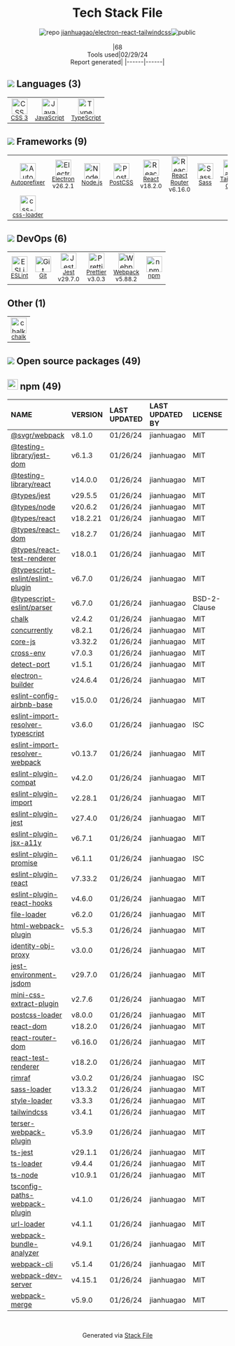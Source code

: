 <!--
&lt;--- Readme.md Snippet without images Start ---&gt;
## Tech Stack
jianhuagao/electron-react-tailwindcss is built on the following main stack:

- [JavaScript](https://developer.mozilla.org/en-US/docs/Web/JavaScript) – Languages
- [TypeScript](http://www.typescriptlang.org) – Languages
- [Autoprefixer](https://github.com/postcss/autoprefixer) – CSS Pre-processors / Extensions
- [Electron](http://electron.atom.io/) – Cross-Platform Desktop Development
- [Node.js](http://nodejs.org/) – Frameworks (Full Stack)
- [PostCSS](https://github.com/postcss/postcss) – CSS Pre-processors / Extensions
- [React](https://reactjs.org/) – Javascript UI Libraries
- [React Router](https://github.com/rackt/react-router) – JavaScript Framework Components
- [Sass](http://sass-lang.com/) – CSS Pre-processors / Extensions
- [Tailwind CSS](https://tailwindcss.com) – Front-End Frameworks
- [css-loader](https://github.com/webpack-contrib/css-loader) – CSS Pre-processors / Extensions
- [ESLint](http://eslint.org/) – Code Review
- [Jest](http://facebook.github.io/jest/) – Javascript Testing Framework
- [Prettier](https://prettier.io/) – Code Review
- [Webpack](http://webpack.js.org) – JS Build Tools / JS Task Runners

Full tech stack [here](/techstack.md)

&lt;--- Readme.md Snippet without images End ---&gt;

&lt;--- Readme.md Snippet with images Start ---&gt;
## Tech Stack
jianhuagao/electron-react-tailwindcss is built on the following main stack:

- <img width='25' height='25' src='https://img.stackshare.io/service/1209/javascript.jpeg' alt='JavaScript'/> [JavaScript](https://developer.mozilla.org/en-US/docs/Web/JavaScript) – Languages
- <img width='25' height='25' src='https://img.stackshare.io/service/1612/bynNY5dJ.jpg' alt='TypeScript'/> [TypeScript](http://www.typescriptlang.org) – Languages
- <img width='25' height='25' src='https://img.stackshare.io/service/2202/72d087642cfce6fef6f2dabec5bf49e8_400x400.png' alt='Autoprefixer'/> [Autoprefixer](https://github.com/postcss/autoprefixer) – CSS Pre-processors / Extensions
- <img width='25' height='25' src='https://img.stackshare.io/service/2946/default_18a71b65e69d7aef5f218ae07f64eb6e1594c444.jpg' alt='Electron'/> [Electron](http://electron.atom.io/) – Cross-Platform Desktop Development
- <img width='25' height='25' src='https://img.stackshare.io/service/1011/n1JRsFeB_400x400.png' alt='Node.js'/> [Node.js](http://nodejs.org/) – Frameworks (Full Stack)
- <img width='25' height='25' src='https://img.stackshare.io/service/3339/rlFcjEdI.png' alt='PostCSS'/> [PostCSS](https://github.com/postcss/postcss) – CSS Pre-processors / Extensions
- <img width='25' height='25' src='https://img.stackshare.io/service/1020/OYIaJ1KK.png' alt='React'/> [React](https://reactjs.org/) – Javascript UI Libraries
- <img width='25' height='25' src='https://img.stackshare.io/service/3350/8261421.png' alt='React Router'/> [React Router](https://github.com/rackt/react-router) – JavaScript Framework Components
- <img width='25' height='25' src='https://img.stackshare.io/service/1171/jCR2zNJV.png' alt='Sass'/> [Sass](http://sass-lang.com/) – CSS Pre-processors / Extensions
- <img width='25' height='25' src='https://img.stackshare.io/service/8158/default_660b7c41c3ba489cb581eec89c04655404258c19.png' alt='Tailwind CSS'/> [Tailwind CSS](https://tailwindcss.com) – Front-End Frameworks
- <img width='25' height='25' src='https://img.stackshare.io/service/8074/default_d2b16fd6997fb2e164de645a34f9b8d5a880d999.png' alt='css-loader'/> [css-loader](https://github.com/webpack-contrib/css-loader) – CSS Pre-processors / Extensions
- <img width='25' height='25' src='https://img.stackshare.io/service/3337/Q4L7Jncy.jpg' alt='ESLint'/> [ESLint](http://eslint.org/) – Code Review
- <img width='25' height='25' src='https://img.stackshare.io/service/830/jest.png' alt='Jest'/> [Jest](http://facebook.github.io/jest/) – Javascript Testing Framework
- <img width='25' height='25' src='https://img.stackshare.io/service/7035/default_66f265943abed56bcdbfca1c866a4261b1fbb063.jpg' alt='Prettier'/> [Prettier](https://prettier.io/) – Code Review
- <img width='25' height='25' src='https://img.stackshare.io/service/1682/IMG_4636.PNG' alt='Webpack'/> [Webpack](http://webpack.js.org) – JS Build Tools / JS Task Runners

Full tech stack [here](/techstack.md)

&lt;--- Readme.md Snippet with images End ---&gt;
-->
<div align="center">

# Tech Stack File
![](https://img.stackshare.io/repo.svg "repo") [jianhuagao/electron-react-tailwindcss](https://github.com/jianhuagao/electron-react-tailwindcss)![](https://img.stackshare.io/public_badge.svg "public")
<br/><br/>
|68<br/>Tools used|02/29/24 <br/>Report generated|
|------|------|
</div>

## <img src='https://img.stackshare.io/languages.svg'/> Languages (3)
<table><tr>
  <td align='center'>
  <img width='36' height='36' src='https://img.stackshare.io/service/6727/css.png' alt='CSS 3'>
  <br>
  <sub><a href="https://developer.mozilla.org/en-US/docs/Web/CSS/CSS3">CSS 3</a></sub>
  <br>
  <sub></sub>
</td>

<td align='center'>
  <img width='36' height='36' src='https://img.stackshare.io/service/1209/javascript.jpeg' alt='JavaScript'>
  <br>
  <sub><a href="https://developer.mozilla.org/en-US/docs/Web/JavaScript">JavaScript</a></sub>
  <br>
  <sub></sub>
</td>

<td align='center'>
  <img width='36' height='36' src='https://img.stackshare.io/service/1612/bynNY5dJ.jpg' alt='TypeScript'>
  <br>
  <sub><a href="http://www.typescriptlang.org">TypeScript</a></sub>
  <br>
  <sub></sub>
</td>

</tr>
</table>

## <img src='https://img.stackshare.io/frameworks.svg'/> Frameworks (9)
<table><tr>
  <td align='center'>
  <img width='36' height='36' src='https://img.stackshare.io/service/2202/72d087642cfce6fef6f2dabec5bf49e8_400x400.png' alt='Autoprefixer'>
  <br>
  <sub><a href="https://github.com/postcss/autoprefixer">Autoprefixer</a></sub>
  <br>
  <sub></sub>
</td>

<td align='center'>
  <img width='36' height='36' src='https://img.stackshare.io/service/2946/default_18a71b65e69d7aef5f218ae07f64eb6e1594c444.jpg' alt='Electron'>
  <br>
  <sub><a href="http://electron.atom.io/">Electron</a></sub>
  <br>
  <sub>v26.2.1</sub>
</td>

<td align='center'>
  <img width='36' height='36' src='https://img.stackshare.io/service/1011/n1JRsFeB_400x400.png' alt='Node.js'>
  <br>
  <sub><a href="http://nodejs.org/">Node.js</a></sub>
  <br>
  <sub></sub>
</td>

<td align='center'>
  <img width='36' height='36' src='https://img.stackshare.io/service/3339/rlFcjEdI.png' alt='PostCSS'>
  <br>
  <sub><a href="https://github.com/postcss/postcss">PostCSS</a></sub>
  <br>
  <sub></sub>
</td>

<td align='center'>
  <img width='36' height='36' src='https://img.stackshare.io/service/1020/OYIaJ1KK.png' alt='React'>
  <br>
  <sub><a href="https://reactjs.org/">React</a></sub>
  <br>
  <sub>v18.2.0</sub>
</td>

<td align='center'>
  <img width='36' height='36' src='https://img.stackshare.io/service/3350/8261421.png' alt='React Router'>
  <br>
  <sub><a href="https://github.com/rackt/react-router">React Router</a></sub>
  <br>
  <sub>v6.16.0</sub>
</td>

<td align='center'>
  <img width='36' height='36' src='https://img.stackshare.io/service/1171/jCR2zNJV.png' alt='Sass'>
  <br>
  <sub><a href="http://sass-lang.com/">Sass</a></sub>
  <br>
  <sub></sub>
</td>

<td align='center'>
  <img width='36' height='36' src='https://img.stackshare.io/service/8158/default_660b7c41c3ba489cb581eec89c04655404258c19.png' alt='Tailwind CSS'>
  <br>
  <sub><a href="https://tailwindcss.com">Tailwind CSS</a></sub>
  <br>
  <sub></sub>
</td>

</tr>
<tr>
  <td align='center'>
  <img width='36' height='36' src='https://img.stackshare.io/service/8074/default_d2b16fd6997fb2e164de645a34f9b8d5a880d999.png' alt='css-loader'>
  <br>
  <sub><a href="https://github.com/webpack-contrib/css-loader">css-loader</a></sub>
  <br>
  <sub></sub>
</td>

</tr>
</table>

## <img src='https://img.stackshare.io/devops.svg'/> DevOps (6)
<table><tr>
  <td align='center'>
  <img width='36' height='36' src='https://img.stackshare.io/service/3337/Q4L7Jncy.jpg' alt='ESLint'>
  <br>
  <sub><a href="http://eslint.org/">ESLint</a></sub>
  <br>
  <sub></sub>
</td>

<td align='center'>
  <img width='36' height='36' src='https://img.stackshare.io/service/1046/git.png' alt='Git'>
  <br>
  <sub><a href="http://git-scm.com/">Git</a></sub>
  <br>
  <sub></sub>
</td>

<td align='center'>
  <img width='36' height='36' src='https://img.stackshare.io/service/830/jest.png' alt='Jest'>
  <br>
  <sub><a href="http://facebook.github.io/jest/">Jest</a></sub>
  <br>
  <sub>v29.7.0</sub>
</td>

<td align='center'>
  <img width='36' height='36' src='https://img.stackshare.io/service/7035/default_66f265943abed56bcdbfca1c866a4261b1fbb063.jpg' alt='Prettier'>
  <br>
  <sub><a href="https://prettier.io/">Prettier</a></sub>
  <br>
  <sub>v3.0.3</sub>
</td>

<td align='center'>
  <img width='36' height='36' src='https://img.stackshare.io/service/1682/IMG_4636.PNG' alt='Webpack'>
  <br>
  <sub><a href="http://webpack.js.org">Webpack</a></sub>
  <br>
  <sub>v5.88.2</sub>
</td>

<td align='center'>
  <img width='36' height='36' src='https://img.stackshare.io/service/1120/lejvzrnlpb308aftn31u.png' alt='npm'>
  <br>
  <sub><a href="https://www.npmjs.com/">npm</a></sub>
  <br>
  <sub></sub>
</td>

</tr>
</table>

## Other (1)
<table><tr>
  <td align='center'>
  <img width='36' height='36' src='https://img.stackshare.io/service/8072/13122722.png' alt='chalk'>
  <br>
  <sub><a href="https://github.com/chalk/chalk">chalk</a></sub>
  <br>
  <sub></sub>
</td>

</tr>
</table>


## <img src='https://img.stackshare.io/group.svg' /> Open source packages (49)</h2>

## <img width='24' height='24' src='https://img.stackshare.io/service/1120/lejvzrnlpb308aftn31u.png'/> npm (49)

|NAME|VERSION|LAST UPDATED|LAST UPDATED BY|LICENSE|VULNERABILITIES|
|:------|:------|:------|:------|:------|:------|
|[@svgr/webpack](https://www.npmjs.com/@svgr/webpack)|v8.1.0|01/26/24|jianhuagao |MIT|N/A|
|[@testing-library/jest-dom](https://www.npmjs.com/@testing-library/jest-dom)|v6.1.3|01/26/24|jianhuagao |MIT|N/A|
|[@testing-library/react](https://www.npmjs.com/@testing-library/react)|v14.0.0|01/26/24|jianhuagao |MIT|N/A|
|[@types/jest](https://www.npmjs.com/@types/jest)|v29.5.5|01/26/24|jianhuagao |MIT|N/A|
|[@types/node](https://www.npmjs.com/@types/node)|v20.6.2|01/26/24|jianhuagao |MIT|N/A|
|[@types/react](https://www.npmjs.com/@types/react)|v18.2.21|01/26/24|jianhuagao |MIT|N/A|
|[@types/react-dom](https://www.npmjs.com/@types/react-dom)|v18.2.7|01/26/24|jianhuagao |MIT|N/A|
|[@types/react-test-renderer](https://www.npmjs.com/@types/react-test-renderer)|v18.0.1|01/26/24|jianhuagao |MIT|N/A|
|[@typescript-eslint/eslint-plugin](https://www.npmjs.com/@typescript-eslint/eslint-plugin)|v6.7.0|01/26/24|jianhuagao |MIT|N/A|
|[@typescript-eslint/parser](https://www.npmjs.com/@typescript-eslint/parser)|v6.7.0|01/26/24|jianhuagao |BSD-2-Clause|N/A|
|[chalk](https://www.npmjs.com/chalk)|v2.4.2|01/26/24|jianhuagao |MIT|N/A|
|[concurrently](https://www.npmjs.com/concurrently)|v8.2.1|01/26/24|jianhuagao |MIT|N/A|
|[core-js](https://www.npmjs.com/core-js)|v3.32.2|01/26/24|jianhuagao |MIT|N/A|
|[cross-env](https://www.npmjs.com/cross-env)|v7.0.3|01/26/24|jianhuagao |MIT|N/A|
|[detect-port](https://www.npmjs.com/detect-port)|v1.5.1|01/26/24|jianhuagao |MIT|N/A|
|[electron-builder](https://www.npmjs.com/electron-builder)|v24.6.4|01/26/24|jianhuagao |MIT|N/A|
|[eslint-config-airbnb-base](https://www.npmjs.com/eslint-config-airbnb-base)|v15.0.0|01/26/24|jianhuagao |MIT|N/A|
|[eslint-import-resolver-typescript](https://www.npmjs.com/eslint-import-resolver-typescript)|v3.6.0|01/26/24|jianhuagao |ISC|N/A|
|[eslint-import-resolver-webpack](https://www.npmjs.com/eslint-import-resolver-webpack)|v0.13.7|01/26/24|jianhuagao |MIT|N/A|
|[eslint-plugin-compat](https://www.npmjs.com/eslint-plugin-compat)|v4.2.0|01/26/24|jianhuagao |MIT|N/A|
|[eslint-plugin-import](https://www.npmjs.com/eslint-plugin-import)|v2.28.1|01/26/24|jianhuagao |MIT|N/A|
|[eslint-plugin-jest](https://www.npmjs.com/eslint-plugin-jest)|v27.4.0|01/26/24|jianhuagao |MIT|N/A|
|[eslint-plugin-jsx-a11y](https://www.npmjs.com/eslint-plugin-jsx-a11y)|v6.7.1|01/26/24|jianhuagao |MIT|N/A|
|[eslint-plugin-promise](https://www.npmjs.com/eslint-plugin-promise)|v6.1.1|01/26/24|jianhuagao |ISC|N/A|
|[eslint-plugin-react](https://www.npmjs.com/eslint-plugin-react)|v7.33.2|01/26/24|jianhuagao |MIT|N/A|
|[eslint-plugin-react-hooks](https://www.npmjs.com/eslint-plugin-react-hooks)|v4.6.0|01/26/24|jianhuagao |MIT|N/A|
|[file-loader](https://www.npmjs.com/file-loader)|v6.2.0|01/26/24|jianhuagao |MIT|N/A|
|[html-webpack-plugin](https://www.npmjs.com/html-webpack-plugin)|v5.5.3|01/26/24|jianhuagao |MIT|N/A|
|[identity-obj-proxy](https://www.npmjs.com/identity-obj-proxy)|v3.0.0|01/26/24|jianhuagao |MIT|N/A|
|[jest-environment-jsdom](https://www.npmjs.com/jest-environment-jsdom)|v29.7.0|01/26/24|jianhuagao |MIT|N/A|
|[mini-css-extract-plugin](https://www.npmjs.com/mini-css-extract-plugin)|v2.7.6|01/26/24|jianhuagao |MIT|N/A|
|[postcss-loader](https://www.npmjs.com/postcss-loader)|v8.0.0|01/26/24|jianhuagao |MIT|N/A|
|[react-dom](https://www.npmjs.com/react-dom)|v18.2.0|01/26/24|jianhuagao |MIT|N/A|
|[react-router-dom](https://www.npmjs.com/react-router-dom)|v6.16.0|01/26/24|jianhuagao |MIT|N/A|
|[react-test-renderer](https://www.npmjs.com/react-test-renderer)|v18.2.0|01/26/24|jianhuagao |MIT|N/A|
|[rimraf](https://www.npmjs.com/rimraf)|v3.0.2|01/26/24|jianhuagao |ISC|N/A|
|[sass-loader](https://www.npmjs.com/sass-loader)|v13.3.2|01/26/24|jianhuagao |MIT|N/A|
|[style-loader](https://www.npmjs.com/style-loader)|v3.3.3|01/26/24|jianhuagao |MIT|N/A|
|[tailwindcss](https://www.npmjs.com/tailwindcss)|v3.4.1|01/26/24|jianhuagao |MIT|N/A|
|[terser-webpack-plugin](https://www.npmjs.com/terser-webpack-plugin)|v5.3.9|01/26/24|jianhuagao |MIT|N/A|
|[ts-jest](https://www.npmjs.com/ts-jest)|v29.1.1|01/26/24|jianhuagao |MIT|N/A|
|[ts-loader](https://www.npmjs.com/ts-loader)|v9.4.4|01/26/24|jianhuagao |MIT|N/A|
|[ts-node](https://www.npmjs.com/ts-node)|v10.9.1|01/26/24|jianhuagao |MIT|N/A|
|[tsconfig-paths-webpack-plugin](https://www.npmjs.com/tsconfig-paths-webpack-plugin)|v4.1.0|01/26/24|jianhuagao |MIT|N/A|
|[url-loader](https://www.npmjs.com/url-loader)|v4.1.1|01/26/24|jianhuagao |MIT|N/A|
|[webpack-bundle-analyzer](https://www.npmjs.com/webpack-bundle-analyzer)|v4.9.1|01/26/24|jianhuagao |MIT|N/A|
|[webpack-cli](https://www.npmjs.com/webpack-cli)|v5.1.4|01/26/24|jianhuagao |MIT|N/A|
|[webpack-dev-server](https://www.npmjs.com/webpack-dev-server)|v4.15.1|01/26/24|jianhuagao |MIT|N/A|
|[webpack-merge](https://www.npmjs.com/webpack-merge)|v5.9.0|01/26/24|jianhuagao |MIT|N/A|

<br/>
<div align='center'>

Generated via [Stack File](https://github.com/marketplace/stack-file)
